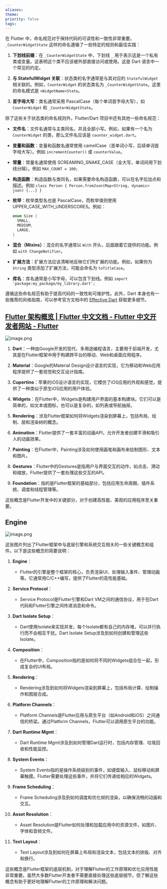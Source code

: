 ```yaml
---
aliases: 
theme: 
priority: false
tags:
---
```

在 Flutter 中，命名规范对于保持代码的可读性和一致性非常重要。`_CounterWidgetState` 这样的命名遵循了一些特定的规则和最佳实践：

1. **下划线前缀**：在 `_CounterWidgetState` 中，下划线 `_` 用于表示这是一个私有类或变量。这表明这个类不应该被外部直接访问或使用。这是 Dart 语言中一个常见的约定。

2. **与 StatefulWidget 关联**：状态类的名字通常是与其对应的 `StatefulWidget` 相关联的。例如，`CounterWidget` 的状态类名为 `_CounterWidgetState`。这里的命名模式是 `<WidgetName>State`。

3. **首字母大写**：类名通常采用 PascalCase（每个单词首字母大写），如 `CounterWidget` 和 `_CounterWidgetState`。

除了这些关于状态类的命名规则外，Flutter/Dart 项目中还有其他一些命名规范：

- **文件名**：文件名通常与主类同名，并且全部小写。例如，如果有一个名为 `CounterWidget` 的类，那么文件名应该是 `counter_widget.dart`。

- **变量和函数**：变量和函数名通常使用 camelCase（首单词小写，后续单词首字母大写）。例如 `incrementCounter()` 或 `counterValue`。

- **常量**：常量名通常使用 SCREAMING_SNAKE_CASE（全大写，单词间用下划线分隔）。例如 `MAX_COUNT = 100;`

- **构造函数**：构造函数与类同名，如果需要命名构造函数，可以在名字后加点和描述。例如 `class Person { Person.fromJson(Map<String, dynamic> json) {...} }`

- **枚举**：枚举类型名也是 PascalCase，而枚举值则使用 UPPER_CASE_WITH_UNDERSCORES。例如：
  ```dart
  enum Size {
    SMALL,
    MEDIUM,
    LARGE,
  }
  ```

- **混合（Mixins）**：混合的名字通常以 `With` 开头，后面跟着它提供的功能。例如 `with ChangeNotifier`。

- **扩展方法**：扩展方法应该清晰地反映它们所扩展的功能。例如，如果你为 `String` 类型添加了扩展方法，可能会命名为 `toTitleCase`。

- **库名**：库名通常是小写字母，可以包含下划线。例如 `import 'package:my_package/my_library.dart';`

遵循这些命名规范有助于提高代码的一致性和可维护性。此外，Dart 本身也有一些推荐的风格指南，可以参考官方文档中的 [Effective Dart](https://dart.dev/guides/language/effective-dart) 获取更多细节。


## [Flutter 架构概览 | Flutter 中文文档 - Flutter 中文开发者网站 - Flutter](https://docs.flutter.cn/resources/architectural-overview)

![image.png](https://cdn.jsdelivr.net/gh/duanbiao2000/BlogGallery@main/picture/20241021145523.png)



1. **Dart**：一种由Google开发的现代、多用途编程语言，主要用于前端开发，尤其是在Flutter框架中用于构建跨平台的移动、Web和桌面应用程序。

2. **Material**：Google的Material Design设计语言的实现，它为移动和Web应用程序提供了一套视觉和交互设计指南。

3. **Cupertino**：苹果的iOS设计语言的实现，它模仿了iOS应用的外观和感觉，提供了一种类似于原生iOS应用的用户体验。

4. **Widgets**：在Flutter中，Widgets是构建用户界面的基本构建块。它们可以是简单的，如文本或图标，也可以是复杂的，如列表或导航抽屉。

5. **Rendering**：涉及Flutter框架如何将Widgets渲染到屏幕上，包括布局、绘制、层和渲染树的概念。

6. **Animation**：Flutter提供了一套丰富的动画API，允许开发者创建平滑和吸引人的动画效果。

7. **Painting**：在Flutter中，Painting涉及如何使用画笔和画布来绘制图形、文本和图片。

8. **Gestures**：Flutter中的Gestures是指用户与界面交互的动作，如点击、滑动和缩放，Flutter提供了一套处理这些交互的API。

9. **Foundation**：指的是Flutter框架的基础部分，包括应用生命周期、插件系统、调度和线程管理等。

这些概念是Flutter开发中的关键部分，对于创建高性能、美观的应用程序至关重要。

## Engine
![image.png](https://cdn.jsdelivr.net/gh/duanbiao2000/BlogGallery@main/picture/20241021145606.png)

这张图片列出了Flutter框架中与底层引擎和系统交互相关的一些关键概念和组件。以下是这些概念的简要说明：

1. **Engine**：
   - Flutter的引擎是整个框架的核心，负责渲染UI、处理输入事件、管理动画等。它通常用C/C++编写，提供了Flutter的高性能基础。

2. **Service Protocol**：
   - Service Protocol是Flutter引擎和Dart VM之间的通信协议，用于在Dart代码和Flutter引擎之间传递消息和命令。

3. **Dart Isolate Setup**：
   - Dart使用Isolate来实现并发，每个Isolate都有自己的内存堆，可以并行执行而不会相互干扰。Dart Isolate Setup涉及到如何创建和管理这些Isolate。

4. **Composition**：
   - 在Flutter中，Composition指的是如何将不同的Widgets组合在一起，形成复杂的UI布局。

5. **Rendering**：
   - Rendering涉及到如何将Widgets渲染到屏幕上，包括布局计算、绘制操作和图层合成。

6. **Platform Channels**：
   - Platform Channels是Flutter应用与原生平台（如Android和iOS）之间通信的桥梁。通过Platform Channels，Flutter可以调用原生平台的功能。

7. **Dart Runtime Mgmt**：
   - Dart Runtime Mgmt涉及到如何管理Dart运行时，包括内存管理、垃圾回收和性能监控。

8. **System Events**：
   - System Events指的是操作系统级别的事件，如键盘输入、鼠标移动和屏幕触摸。Flutter需要处理这些事件，并将它们传递给相应的Widgets。

9. **Frame Scheduling**：
   - Frame Scheduling涉及到如何调度和优化帧的渲染，以确保流畅的动画和交互。

10. **Asset Resolution**：
    - Asset Resolution是Flutter如何处理和加载应用中的资源文件，如图片、字体和音频文件。

11. **Text Layout**：
    - Text Layout涉及到如何在屏幕上布局和渲染文本，包括文本的排版、对齐和换行。

这些概念是Flutter框架的底层机制，对于理解Flutter的工作原理和优化应用性能非常重要。虽然大多数Flutter开发者不需要直接处理这些底层细节，但了解这些概念有助于更好地理解Flutter的工作原理和解决问题。
